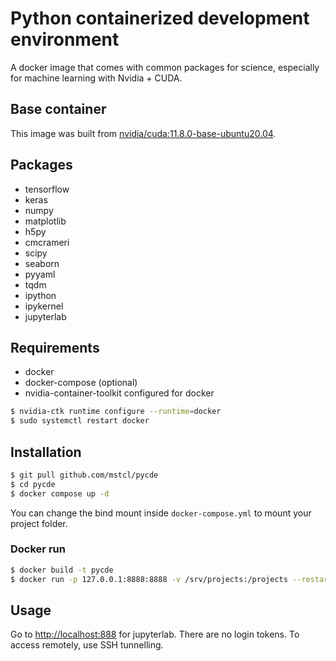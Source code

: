 # Python containerized development environment

A docker image that comes with common packages for science, especially for
machine learning with Nvidia + CUDA.

## Base container

This image was built from [nvidia/cuda:11.8.0-base-ubuntu20.04](https://hub.docker.com/layers/nvidia/cuda/11.8.0-base-ubuntu20.04/images/sha256-25940548e6b26be76a73a25684be543ecb5a2eea72d096c877407f0902ee083b?context=explore).

## Packages

- tensorflow
- keras
- numpy
- matplotlib
- h5py
- cmcrameri
- scipy
- seaborn
- pyyaml
- tqdm
- ipython
- ipykernel
- jupyterlab


## Requirements

- docker
- docker-compose (optional)
- nvidia-container-toolkit configured for docker

```sh
$ nvidia-ctk runtime configure --runtime=docker
$ sudo systemctl restart docker
```

## Installation

```sh
$ git pull github.com/mstcl/pycde
$ cd pycde
$ docker compose up -d
```

You can change the bind mount inside `docker-compose.yml` to mount your project
folder.

### Docker run

```sh
$ docker build -t pycde
$ docker run -p 127.0.0.1:8888:8888 -v /srv/projects:/projects --restart unless-stopped --security-opt=no-new-privileges --log-opt max-size=1g --gpus 1 pycde
```

## Usage

Go to [http://localhost:888](http://localhost:8888) for jupyterlab. There are
no login tokens. To access remotely, use SSH tunnelling.
